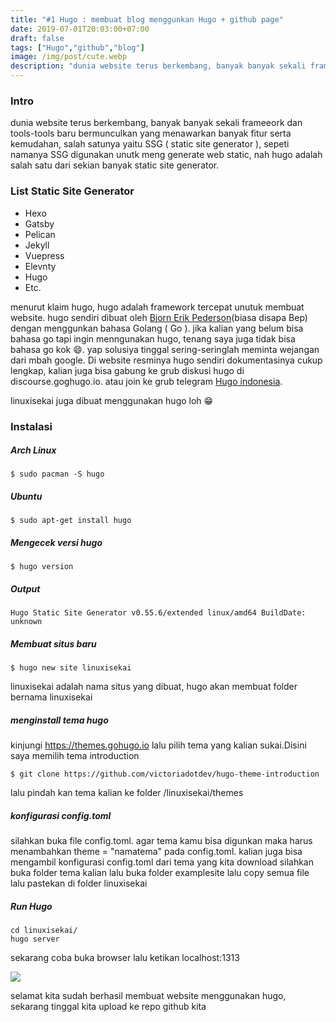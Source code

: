 ```yaml
---
title: "#1 Hugo : membuat blog menggunkan Hugo + github page"
date: 2019-07-01T20:03:00+07:00
draft: false
tags: ["Hugo","github","blog"]
image: /img/post/cute.webp
description: "dunia website terus berkembang, banyak banyak sekali frameeork dan tools-tools baru bermunculkan yang menawarkan banyak fitur serta kemudahan"
---
```


### Intro

dunia website terus berkembang, banyak banyak sekali frameeork dan tools-tools baru bermunculkan yang menawarkan banyak fitur serta kemudahan, salah satunya yaitu SSG ( static site generator ), sepeti namanya SSG digunakan unutk meng generate web static, nah hugo adalah salah satu dari sekian banyak static site generator.

### List Static Site Generator

<ul>
<li>Hexo</li>
<li>Gatsby</li>
<li>Pelican</li>
<li>Jekyll</li>
<li>Vuepress</li>
<li>Elevnty</li>
<li>Hugo</li>
<li>Etc.</li>
</ul>

menurut klaim hugo, hugo adalah framework tercepat unutuk membuat website. hugo sendiri dibuat oleh <a href="https://twitter.com/bepsays/">Bjorn Erik Pederson</a>(biasa disapa Bep) dengan menggunkan bahasa Golang ( Go ). jika kalian yang belum bisa bahasa go tapi ingin menngunakan hugo, tenang saya juga tidak bisa bahasa go kok 😄. yap solusiya tinggal sering-seringlah meminta wejangan dari mbah google. Di website resminya hugo sendiri dokumentasinya cukup lengkap, kalian juga bisa gabung ke grub diskusi hugo di discourse.goghugo.io. atau join ke grub telegram <a href="t.me/gohugoid">Hugo indonesia</a>.


<div class="no-border">
linuxisekai juga dibuat menggunakan hugo loh 😁
</div>

### Instalasi

##### Arch Linux

    $ sudo pacman -S hugo

##### Ubuntu

    $ sudo apt-get install hugo

##### Mengecek versi hugo

    $ hugo version

##### Output

    Hugo Static Site Generator v0.55.6/extended linux/amd64 BuildDate: unknown

##### Membuat situs baru

    $ hugo new site linuxisekai

linuxisekai adalah nama situs yang dibuat, hugo akan membuat folder bernama linuxisekai

##### menginstall tema hugo 
kinjungi https://themes.gohugo.io lalu pilih tema yang kalian sukai.Disini saya memilih tema introduction

    $ git clone https://github.com/victoriadotdev/hugo-theme-introduction

lalu pindah kan tema kalian ke folder /linuxisekai/themes

##### konfigurasi config.toml

silahkan buka file config.toml. agar tema kamu bisa digunkan maka harus menambahkan
theme = "namatema" pada config.toml.
kalian juga bisa mengambil konfigurasi config.toml dari tema yang kita download silahkan buka folder tema kalian lalu buka folder examplesite lalu copy semua file lalu pastekan di folder linuxisekai

##### Run Hugo

    cd linuxisekai/
    hugo server

sekarang coba buka browser lalu ketikan localhost:1313


<img src="/img/post/hugo-theme.webp" class="content-img">

selamat kita sudah berhasil membuat website menggunakan hugo, sekarang tinggal kita upload ke repo github kita
